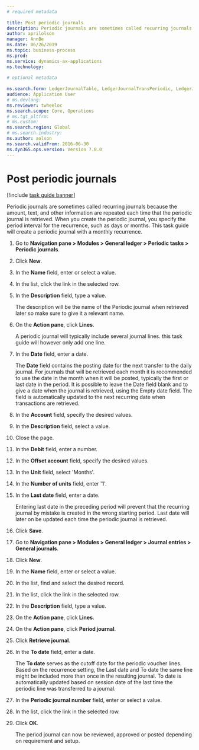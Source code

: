 ```yaml
--- 
# required metadata 
 
title: Post periodic journals
description: Periodic journals are sometimes called recurring journals because the amount, text, and other information are repeated each time that the periodic journal is retrieved. 
author: aprilolson
manager: AnnBe 
ms.date: 06/26/2019
ms.topic: business-process 
ms.prod:  
ms.service: dynamics-ax-applications 
ms.technology:  
 
# optional metadata 
 
ms.search.form: LedgerJournalTable, LedgerJournalTransPeriodic, LedgerJournalTransDaily   
audience: Application User 
# ms.devlang:  
ms.reviewer: twheeloc
ms.search.scope: Core, Operations 
# ms.tgt_pltfrm:  
# ms.custom:  
ms.search.region: Global
# ms.search.industry: 
ms.author: aolson
ms.search.validFrom: 2016-06-30 
ms.dyn365.ops.version: Version 7.0.0 
---
```

# Post periodic journals

[!include [task guide banner](../../includes/task-guide-banner.md)]

Periodic journals are sometimes called recurring journals because the amount, text, and other information are repeated each time that the periodic journal is retrieved. When you create the periodic journal, you specify the period interval for the recurrence, such as days or months. This task guide will create a periodic journal with a monthly recurrence.

1. Go to **Navigation pane > Modules > General ledger > Periodic tasks > Periodic journals**.
2. Click **New**.
3. In the **Name** field, enter or select a value.
4. In the list, click the link in the selected row.
5. In the **Description** field, type a value.
    
    The description will be the name of the Periodic journal when retrieved later so make sure to give it a relevant name.
    
6. On the **Action pane**, click **Lines**.
    
    A periodic journal will typically include several journal lines. this task guide will however only add one line.
    
7. In the **Date** field, enter a date.

    The **Date** field contains the posting date for the next transfer to the daily journal. For journals that will be retrieved each month it is recommended to use the date in the month when it will be posted, typically the first or last date in the period. It is possible to leave the Date field blank and to give a date when the journal is retrieved, using the Empty date field. The field is automatically updated to the next recurring date when transactions are retrieved.
    
8. In the **Account** field, specify the desired values.
9. In the **Description** field, select a value.
10. Close the page.
11. In the **Debit** field, enter a number.
12. In the **Offset account** field, specify the desired values.
13. In the **Unit** field, select 'Months'.
14. In the **Number of units** field, enter '1'.
15. In the **Last date** field, enter a date.
    
    Entering last date in the preceding period will prevent that the recurring journal by mistake is created in the wrong starting period. Last date will later on be updated each time the periodic journal is retrieved.
    
16. Click **Save**.
17. Go to **Navigation pane > Modules > General ledger > Journal entries > General journals**.
18. Click **New**.
19. In the **Name** field, enter or select a value.
20. In the list, find and select the desired record.
21. In the list, click the link in the selected row.
22. In the **Description** field, type a value.
23. On the **Action pane**, click **Lines**.
24. On the **Action pane**, click **Period journal**.
25. Click **Retrieve journal**.
26. In the **To date** field, enter a date.
    
    The **To date** serves as the cutoff date for the periodic voucher lines. Based on the recurrence setting, the Last date and To date the same line might be included more than once in the resulting journal. To date is automatically updated based on  session date of the last time the periodic line was transferred to a journal.
    
27. In the **Periodic journal number** field, enter or select a value.
28. In the list, click the link in the selected row.
29. Click **OK**.
    
    The period journal can now be reviewed, approved or posted depending on requirement and setup.  

